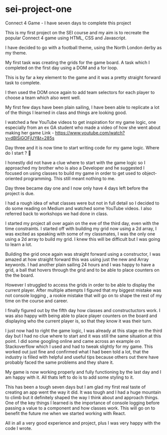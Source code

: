 # sei-project-one

Connect 4 Game - I have seven days to complete this project

This is my first project on the SEI course and my aim is to recreate the popular Connect 4 game using HTML, CSS and Javascript.

I have decided to go with a football theme, using the North London derby as my theme.

My first task was creating the grids for the game board. A task which I completed on the first day using a DOM and a for loop.

This is by far a key element to the game and it was a pretty straight forward task to complete. 

I then used the DOM once again to add team selectors for each player to choose a team which also went well.

My first few days have been plain sailing, I have been able to replicate a lot of the things I learned in class and things are looking good.

I watched a few YouTube videos to get inspiration for my game logic, one especially from an ex GA student who made a video of how she went about making her game Link - https://www.youtube.com/watch?v=dBlSiGOFjUY&t=285s

Day three and it is now time to start writing code for my game logic. Where do I start ? 🤔

I honestly did not have a clue where to start with the game logic so I approached my brother who is also a Developer and he suggested I focused on using classes to build my game in order to get used to object-oriented programming. This still meant nothing to me. 

Day three became day one and I now only have 4 days left before the project is due. 

I had a rough idea of what classes were but not in full detail so I decided to do some reading on Medium and watched some YouTube videos. I also referred back to workshops we had done in class. 

I started my project all over again on the eve of the third day, even with the time constraints. I started off with building my grid now using a 2d array, I was excited as speaking with some of my classmates, I was the only one using a 2d array to build my grid. I knew this will be difficult but I was going to learn a lot. 

Building the grid once again was straight forward using a constructor, I was amazed at how straight forward this was using just the new and Array keywords. I had another plain sailing 24 hours and I was happy to have a grid, a ball that hovers through the grid and to be able to place counters on the the board.

However I struggled to access the grids in order to be able to display the current player. After multiple attempts I figured that my biggest mistake was not console logging , a rookie mistake that will go on to shape the rest of my time on the course and career.

I finally figured out by the fifth day how classes and constructuctors work. I was also happy with being able to place player counters on the board and displaying who the current player is, so that they know it was their turn. 

I just now had to right the game logic, I was already at this stage on the third day but I had no clue where to start and it was still the same situation at this point. I did some googling online and came across an example on Stackoverflow which I used and had to tweak slightly for my game. This worked out just fine and confirmed what I had been told a lot, that the industry is filled with helpful and useful tips because others out there have probably faced the same problems and they share it. 

My game is now working properly and fully functioning by the last day and I am happy with it. All thats left to do is to add some styling to it. 

This has been a tough seven days but I am glad my first real taste of creating an app went the way it did. It was tough and I had a huge mountain to climb but it definitely shaped the way I think about and approach things. One of the key things I learned is the importance of console logging before passing a value to a component and how classes work. This will go on to benefit the future me when we started working with React. 

All in all a very good experience and project, plus I was very happy with the code I wrote. 
